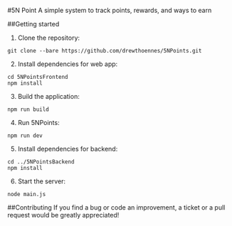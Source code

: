 #5N Point
A simple system to track points, rewards, and ways to earn

##Getting started

1. Clone the repository:

```shell
git clone --bare https://github.com/drewthoennes/5NPoints.git
```

2. Install dependencies for web app:

```shell
cd 5NPointsFrontend
npm install
```

3. Build the application:

```shell
npm run build
```

4. Run 5NPoints:

```
npm run dev
```

5. Install dependencies for backend:

```
cd ../5NPointsBackend
npm install
```

6. Start the server:

```
node main.js
```

##Contributing
If you find a bug or code an improvement, a ticket or a pull request would be greatly appreciated!
